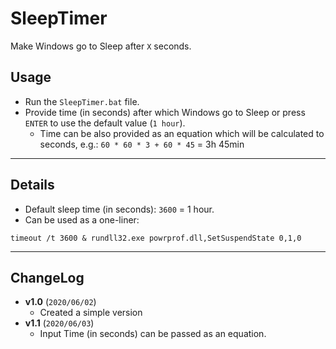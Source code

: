 # SleepTimer

Make Windows go to Sleep after `X` seconds.

## Usage

- Run the `SleepTimer.bat` file.
- Provide time (in seconds) after which Windows go to Sleep or press `ENTER` to use the default value (`1 hour`).
	- Time can be also provided as an equation which will be calculated to seconds, e.g.: `60 * 60 * 3 + 60 * 45` = 3h 45min

---

## Details

- Default sleep time (in seconds): `3600` = 1 hour.
- Can be used as a one-liner: 

```
timeout /t 3600 & rundll32.exe powrprof.dll,SetSuspendState 0,1,0
```

---

## ChangeLog

- **v1.0** (`2020/06/02`)
	- Created a simple version
- **v1.1** (`2020/06/03`)
	- Input Time (in seconds) can be passed as an equation.
